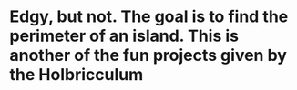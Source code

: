 # Edgy, but not. The goal is to find the perimeter of an island. This is another of the fun projects given by the Holbricculum
